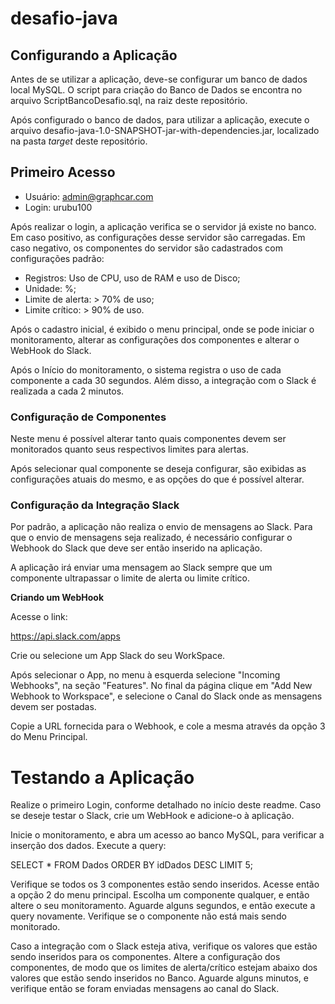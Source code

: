 # desafio-java

## Configurando a Aplicação

Antes de se utilizar a aplicação, deve-se configurar um banco de dados local MySQL.
O script para criação do Banco de Dados se encontra no arquivo ScriptBancoDesafio.sql,
na raiz deste repositório.

Após configurado o banco de dados, para utilizar a aplicação, execute o arquivo 
desafio-java-1.0-SNAPSHOT-jar-with-dependencies.jar, localizado na pasta *target* 
deste repositório.

## Primeiro Acesso

- Usuário: admin@graphcar.com
- Login: urubu100

Após realizar o login, a aplicação verifica se o servidor já existe no banco. 
Em caso positivo, as configurações desse servidor são carregadas. 
Em caso negativo, os componentes do servidor são cadastrados com configurações padrão:

- Registros: Uso de CPU, uso de RAM e uso de Disco;
- Unidade: %;
- Limite de alerta: > 70% de uso;
- Limite crítico: > 90% de uso.

Após o cadastro inicial, é exibido o menu principal, onde se pode iniciar o 
monitoramento, alterar as configurações dos componentes e alterar o WebHook
do Slack.


Após o Início do monitoramento, o sistema registra o uso de cada componente a cada 30 segundos. 
Além disso, a integração com o Slack é realizada a cada 2 minutos.


### Configuração de Componentes

Neste menu é possível alterar tanto quais componentes devem ser monitorados
quanto seus respectivos limites para alertas.

Após selecionar qual componente se deseja configurar, são exibidas as configurações
atuais do mesmo, e as opções do que é possível alterar.

### Configuração da Integração Slack

Por padrão, a aplicação não realiza o envio de mensagens ao Slack.
Para que o envio de mensagens seja realizado, é necessário configurar o Webhook
do Slack que deve ser então inserido na aplicação.

A aplicação irá enviar uma mensagem ao Slack sempre que um componente ultrapassar
o limite de alerta ou limite crítico.

**Criando um WebHook**

Acesse o link:

https://api.slack.com/apps

Crie ou selecione um App Slack do seu WorkSpace.

Após selecionar o App, no menu à esquerda selecione "Incoming Webhooks", na seção
"Features". No final da página clique em "Add New Webhook to Workspace", e selecione 
o Canal do Slack onde as mensagens devem ser postadas.

Copie a URL fornecida para o Webhook, e cole a mesma através da opção 3 do Menu
Principal.


# Testando a Aplicação

Realize o primeiro Login, conforme detalhado no início deste readme. Caso se deseje
testar o Slack, crie um WebHook e adicione-o à aplicação.

Inicie o monitoramento, e abra um acesso ao banco MySQL, para verificar a inserção
dos dados. Execute a query:

SELECT * FROM Dados ORDER BY idDados DESC LIMIT 5;

Verifique se todos os 3 componentes estão sendo inseridos. Acesse então a opção 2 
do menu principal. Escolha um componente qualquer, e então altere o seu monitoramento.
Aguarde alguns segundos, e então execute a query novamente. Verifique se o componente
não está mais sendo monitorado.

Caso a integração com o Slack esteja ativa, verifique os valores que estão sendo
inseridos para os componentes. Altere a configuração dos componentes, de modo
que os limites de alerta/crítico estejam abaixo dos valores que estão sendo inseridos
no Banco. Aguarde alguns minutos, e verifique então se foram enviadas mensagens
ao canal do Slack.